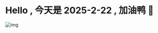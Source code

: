 
# Hello , 今天是 2025-2-22 , 加油鸭 🤭

![img](https://v1.jinrishici.com/all.svg?font-size=18&spacing=4)

